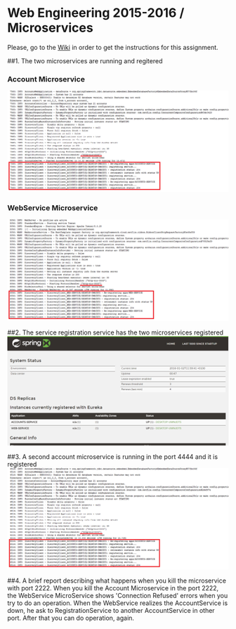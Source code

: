 # Web Engineering 2015-2016 / Microservices
Please, go to the [Wiki](https://github.com/UNIZAR-30246-WebEngineering/Laboratory-6-microservices/wiki) in order to get the instructions for this assignment.


##1. The two microservices are running and regitered
### Account Microservice
![Account Microservice](https://github.com/asabater94/Laboratory-6-microservices/blob/master/1-AccountService.png?raw=true)
### WebService Microservice
![Web Microservice](https://github.com/asabater94/Laboratory-6-microservices/blob/master/2-WebService.png?raw=true)

##2. The service registration service has the two microservices registered
![Registration Microservice](https://github.com/asabater94/Laboratory-6-microservices/blob/master/3-RegistrationService.png?raw=true)

##3. A second account microservice is running in the port 4444 and it is registered
![Account Microservice](https://github.com/asabater94/Laboratory-6-microservices/blob/master/4-AccountService2.png?raw=true)

##4. A brief report describing what happens when you kill the microservice with port 2222.
When you kill the Account Microservice in the port 2222, the WebService MicroService shows 'Connection Refused' errors when you try to do an operation. 
When the WebService realizes the AccountService is down, he ask to RegistrationService to another AccountService in other port. After that you can do operation, again.
